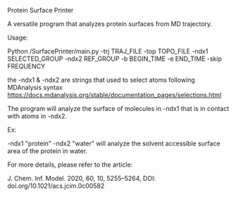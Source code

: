 Protein Surface Printer

A versatile program that analyzes protein surfaces from MD trajectory.

Usage:


Python /SurfacePrinter/main.py -trj TRAJ_FILE -top TOPO_FILE -ndx1 SELECTED_GROUP -ndx2 REF_GROUP -b BEGIN_TIME -e END_TIME -skip FREQUENCY


the -ndx1 & -ndx2 are strings that used to select atoms following MDAnalysis syntax
https://docs.mdanalysis.org/stable/documentation_pages/selections.html

The program will analyze the surface of molecules in -ndx1 that is in contact with atoms in -ndx2.

Ex:

-ndx1 "protein" -ndx2 "water" will analyze the solvent accessible surface area of the protein in water.

For more details, please refer to the article:

J. Chem. Inf. Model. 2020, 60, 10, 5255–5264, DOI: doi.org/10.1021/acs.jcim.0c00582
